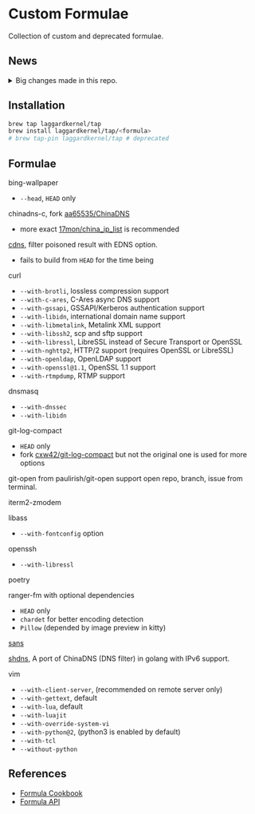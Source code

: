 # Custom Formulae
Collection of custom and deprecated formulae.

## News

<details>
  <summary>Big changes made in this repo.</summary>

- 10-04-2019
  - Remove formula `libcaca`, cause dependency `imlib2` is added in formula in
      homebrew-core
- 08-30-2019
  - Formulae with option `--with-openssl@1.1` is being removed cause formulae
      from Homebrew-core are moving to openssl@1.1.

</details>

## Installation

```bash
brew tap laggardkernel/tap
brew install laggardkernel/tap/<formula>
# brew tap-pin laggardkernel/tap # deprecated
```

## Formulae
bing-wallpaper
- `--head`, `HEAD` only

chinadns-c, fork [aa65535/ChinaDNS][aa65535/ChinaDNS]
- more exact [17mon/china_ip_list][17mon/china_ip_list] is recommended

[cdns][curedns], filter poisoned result with EDNS option.
- fails to build from `HEAD` for the time being

curl
- `--with-brotli`, lossless compression support
- `--with-c-ares`, C-Ares async DNS support
- `--with-gssapi`, GSSAPI/Kerberos authentication support
- `--with-libidn`, international domain name support
- `--with-libmetalink`, Metalink XML support
- `--with-libssh2`, scp and sftp support
- `--with-libressl`, LibreSSL instead of Secure Transport or OpenSSL
- `--with-nghttp2`, HTTP/2 support (requires OpenSSL or LibreSSL)
- `--with-openldap`, OpenLDAP support
- `--with-openssl@1.1`, OpenSSL 1.1 support
- `--with-rtmpdump`, RTMP support

dnsmasq
- `--with-dnssec`
- `--with-libidn`

git-log-compact
- `HEAD` only
- fork [cxw42/git-log-compact][cxw42/git-log-compact] but not the original one is used for more options

git-open from paulirish/git-open support open repo, branch, issue from terminal.

iterm2-zmodem

libass
- `--with-fontconfig` option

openssh
- `--with-libressl`

poetry

ranger-fm with optional dependencies
- `HEAD` only
- `chardet` for better encoding detection
- `Pillow` (depended by image preview in kitty)

[sans][sans]

[shdns][shdns], A port of ChinaDNS (DNS filter) in golang with IPv6 support.

vim
- `--with-client-server`, (recommended on remote server only)
- `--with-gettext`, default
- `--with-lua`, default
- `--with-luajit`
- `--with-override-system-vi`
- `--with-python@2`, (python3 is enabled by default)
- `--with-tcl`
- `--without-python`

## References
- [Formula Cookbook](https://docs.brew.sh/Formula-Cookbook)
- [Formula API](https://rubydoc.brew.sh/Formula)

[aa65535/ChinaDNS]: https://github.com/aa65535/ChinaDNS
[curedns]: https://github.com/semigodking/cdns
[17mon/china_ip_list]: https://github.com/17mon/china_ip_list
[cxw42/git-log-compact]: https://github.com/cxw42/git-log-compact
[sans]: https://github.com/puxxustc/sans
[shdns]: https://github.com/domosekai/shdns
